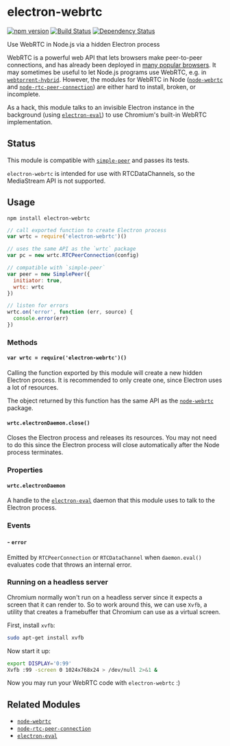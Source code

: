 # electron-webrtc

[![npm version](https://img.shields.io/npm/v/electron-webrtc.svg)](https://www.npmjs.com/package/electron-webrtc)
[![Build Status](https://travis-ci.org/mappum/electron-webrtc.svg?branch=master)](https://travis-ci.org/mappum/electron-webrtc)
[![Dependency Status](https://david-dm.org/mappum/electron-webrtc.svg)](https://david-dm.org/mappum/electron-webrtc)

Use WebRTC in Node.js via a hidden Electron process

WebRTC is a powerful web API that lets browsers make peer-to-peer connections, and has already been
deployed in [many popular browsers](http://caniuse.com/#feat=rtcpeerconnection). It may sometimes be
useful to let Node.js programs use WebRTC, e.g. in [`webtorrent-hybrid`](https://github.com/feross/webtorrent-hybrid). However, the modules for WebRTC in Node ([`node-webrtc`](https://github.com/js-platform/node-webrtc) and [`node-rtc-peer-connection`](https://github.com/nickdesaulniers/node-rtc-peer-connection)) are either hard to install, broken, or incomplete.

As a hack, this module talks to an invisible Electron instance in the background (using [`electron-eval`](https://github.com/mappum/electron-eval)) to use Chromium's built-in WebRTC implementation.

## Status

This module is compatible with [`simple-peer`](https://github.com/feross/simple-peer) and passes its tests.

`electron-webrtc` is intended for use with RTCDataChannels, so the MediaStream API is not supported.

## Usage

`npm install electron-webrtc`

```js
// call exported function to create Electron process
var wrtc = require('electron-webrtc')()

// uses the same API as the `wrtc` package
var pc = new wrtc.RTCPeerConnection(config)

// compatible with `simple-peer`
var peer = new SimplePeer({
  initiator: true,
  wrtc: wrtc
})

// listen for errors
wrtc.on('error', function (err, source) {
  console.error(err)
})
```

### Methods

#### `var wrtc = require('electron-webrtc')()`

Calling the function exported by this module will create a new hidden Electron process. It is recommended to only create one, since Electron uses a lot of resources.

The object returned by this function has the same API as the [`node-webrtc`](https://github.com/js-platform/node-webrtc) package.

#### `wrtc.electronDaemon.close()`

Closes the Electron process and releases its resources. You may not need to do this since the Electron process will close automatically after the Node process terminates.

### Properties

#### `wrtc.electronDaemon`

A handle to the [`electron-eval`](https://github.com/mappum/electron-eval) daemon that this module uses to talk to the Electron process.

### Events

#### - `error`
Emitted by `RTCPeerConnection` or `RTCDataChannel` when `daemon.eval()` evaluates code that throws an internal error.

### Running on a headless server

Chromium normally won't run on a headless server since it expects a screen that it can render to. So to work around this, we can use `Xvfb`, a utility that creates a framebuffer that Chromium can use as a virtual screen.

First, install `xvfb`:
```sh
sudo apt-get install xvfb
```

Now start it up:
```sh
export DISPLAY='0:99'
Xvfb :99 -screen 0 1024x768x24 > /dev/null 2>&1 &
```

Now you may run your WebRTC code with `electron-webrtc` :)

## Related Modules

- [`node-webrtc`](https://github.com/js-platform/node-webrtc)
- [`node-rtc-peer-connection`](https://github.com/nickdesaulniers/node-rtc-peer-connection)
- [`electron-eval`](https://github.com/mappum/electron-eval)
